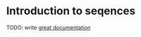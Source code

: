 # Introduction to seqences

TODO: write [great documentation](http://jacobian.org/writing/what-to-write/)
